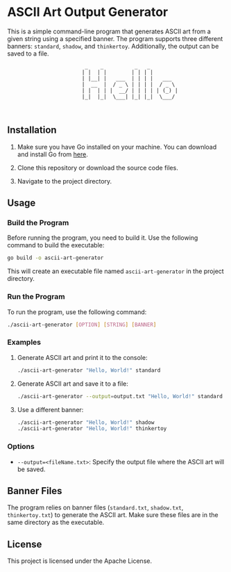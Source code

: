 # ASCII Art Output Generator

This is a simple command-line program that generates ASCII art from a given string using a specified banner. The program supports three different banners: `standard`, `shadow`, and `thinkertoy`. Additionally, the output can be saved to a file.
```
                         _    _          _   _          
                        | |  | |        | | | |         
                        | |__| |   ___  | | | |   ___   
                        |  __  |  / _ \ | | | |  / _ \  
                        | |  | | |  __/ | | | | | (_) | 
                        |_|  |_|  \___| |_| |_|  \___/  
                                                        
                                                        
```

## Installation

1. Make sure you have Go installed on your machine. You can download and install Go from [here](https://golang.org/dl/).

2. Clone this repository or download the source code files.

3. Navigate to the project directory.

## Usage

### Build the Program

Before running the program, you need to build it. Use the following command to build the executable:

```sh
go build -o ascii-art-generator
```

This will create an executable file named `ascii-art-generator` in the project directory.

### Run the Program

To run the program, use the following command:

```sh
./ascii-art-generator [OPTION] [STRING] [BANNER]
```

### Examples

1. Generate ASCII art and print it to the console:

    ```sh
    ./ascii-art-generator "Hello, World!" standard
    ```

2. Generate ASCII art and save it to a file:

    ```sh
    ./ascii-art-generator --output=output.txt "Hello, World!" standard
    ```

3. Use a different banner:

    ```sh
    ./ascii-art-generator "Hello, World!" shadow
    ./ascii-art-generator "Hello, World!" thinkertoy
    ```

### Options

- `--output=<fileName.txt>`: Specify the output file where the ASCII art will be saved.

## Banner Files

The program relies on banner files (`standard.txt`, `shadow.txt`, `thinkertoy.txt`) to generate the ASCII art. Make sure these files are in the same directory as the executable.

## License

This project is licensed under the Apache License.